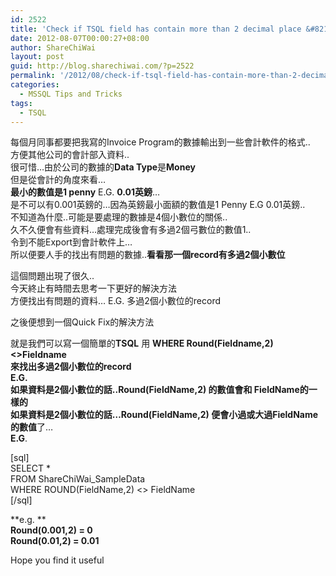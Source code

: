 ```yaml
---
id: 2522
title: 'Check if TSQL field has contain more than 2 decimal place &#8212; TSQL上查看欄位上的有沒有多過2個小數位的資料'
date: 2012-08-07T00:00:27+08:00
author: ShareChiWai
layout: post
guid: http://blog.sharechiwai.com/?p=2522
permalink: '/2012/08/check-if-tsql-field-has-contain-more-than-2-decimal-place-tsql%e4%b8%8a%e6%9f%a5%e7%9c%8b%e6%ac%84%e4%bd%8d%e4%b8%8a%e7%9a%84%e6%9c%89%e6%b2%92%e6%9c%89%e5%a4%9a%e9%81%8e2%e5%80%8b%e5%b0%8f/'
categories:
  - MSSQL Tips and Tricks
tags:
  - TSQL
---
```

每個月同事都要把我寫的Invoice Program的數據輸出到一些會計軟件的格式..  
方便其他公司的會計部入資料..  
很可惜&#8230;由於公司的數據的**Data Type**是**Money**  
但是從會計的角度來看&#8230;  
**最小的數值是1 penny** E.G. **0.01英鎊**&#8230;  
是不可以有0.001英鎊的&#8230;因為英鎊最小面額的數值是1 Penny E.G 0.01英鎊..  
不知道為什麼..可能是要處理的數據是4個小數位的關係..  
久不久便會有些資料&#8230;處理完成後會有多過2個弓數位的數值1..  
令到不能Export到會計軟件上&#8230;  
所以便要人手的找出有問題的數據..**看看那一個record有多過2個小數位**

這個問題出現了很久..  
今天終止有時間去思考一下更好的解決方法  
方便找出有問題的資料&#8230; E.G. 多過2個小數位的record

之後便想到一個Quick Fix的解決方法

就是我們可以寫一個簡單的**TSQL** 用 **WHERE Round(Fieldname,2) <>Fieldname**  
**來找出多過2個小數位的record**  
**E.G.**  
 **如果資料是2個小數位的話..Round(FieldName,2) 的數值會和 FieldName的一樣的**  
 **如果資料是2個小數位的話&#8230;Round(FieldName,2) 便會小過或大過FieldName的數值**了&#8230;  
**E.G**.

[sql]  
SELECT *  
FROM ShareChiWai_SampleData  
WHERE ROUND(FieldName,2) <> FieldName  
[/sql]

**e.g. **  
 **Round(0.001,2) = 0**  
 **Round(0.01,2) = 0.01**

Hope you find it useful